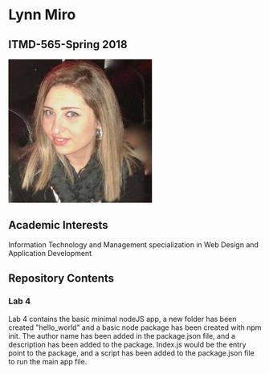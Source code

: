 # Lynn Miro
## ITMD-565-Spring 2018
![Myself](images/Lynn.jpg "Myself")
## Academic Interests
Information Technology and Management specialization in Web Design and Application Development
## Repository Contents
### Lab 4
Lab 4 contains the basic minimal nodeJS app,
a new folder has been created "hello_world"
and a basic node package has been created with npm init. 
The author name has been added in the package.json file, and a description has been added to the package.
Index.js would be the entry point to the package, and
a script has been added to the package.json file to run the main app file.